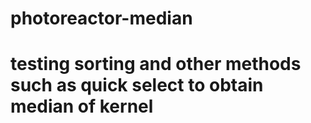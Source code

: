 # photoreactor-median
# testing sorting and other methods such as quick select to obtain median of kernel
